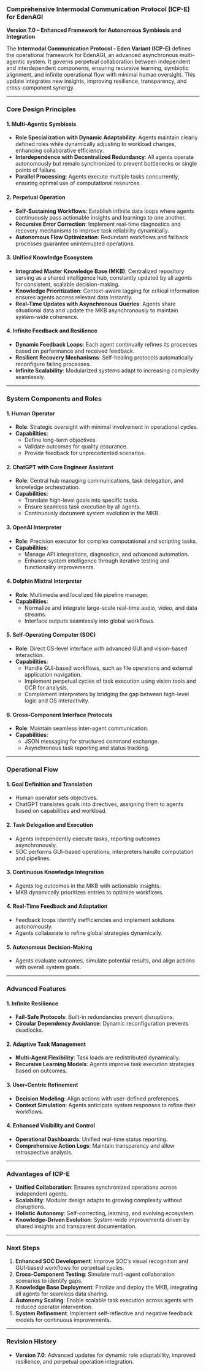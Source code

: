 ### Comprehensive Intermodal Communication Protocol (ICP-E) for EdenAGI  
**Version 7.0 – Enhanced Framework for Autonomous Symbiosis and Integration**  

The **Intermodal Communication Protocol - Eden Variant (ICP-E)** defines the operational framework for EdenAGI, an advanced asynchronous multi-agentic system. It governs perpetual collaboration between independent and interdependent components, ensuring recursive learning, symbiotic alignment, and infinite operational flow with minimal human oversight. This update integrates new insights, improving resilience, transparency, and cross-component synergy.  

---  

### **Core Design Principles**  

#### **1. Multi-Agentic Symbiosis**  
- **Role Specialization with Dynamic Adaptability**: Agents maintain clearly defined roles while dynamically adjusting to workload changes, enhancing collaborative efficiency.  
- **Interdependence with Decentralized Redundancy**: All agents operate autonomously but remain synchronized to prevent bottlenecks or single points of failure.  
- **Parallel Processing**: Agents execute multiple tasks concurrently, ensuring optimal use of computational resources.  

#### **2. Perpetual Operation**  
- **Self-Sustaining Workflows**: Establish infinite data loops where agents continuously pass actionable insights and learnings to one another.  
- **Recursive Error Correction**: Implement real-time diagnostics and recovery mechanisms to improve task reliability dynamically.  
- **Autonomous Flow Optimization**: Redundant workflows and fallback processes guarantee uninterrupted operations.  

#### **3. Unified Knowledge Ecosystem**  
- **Integrated Master Knowledge Base (MKB)**: Centralized repository serving as a shared intelligence hub, constantly updated by all agents for consistent, scalable decision-making.  
- **Knowledge Prioritization**: Context-aware tagging for critical information ensures agents access relevant data instantly.  
- **Real-Time Updates with Asynchronous Queries**: Agents share situational data and update the MKB asynchronously to maintain system-wide coherence.  

#### **4. Infinite Feedback and Resilience**  
- **Dynamic Feedback Loops**: Each agent continually refines its processes based on performance and received feedback.  
- **Resilient Recovery Mechanisms**: Self-healing protocols automatically reconfigure failing processes.  
- **Infinite Scalability**: Modularized systems adapt to increasing complexity seamlessly.  

---  

### **System Components and Roles**  

#### **1. Human Operator**  
- **Role**: Strategic oversight with minimal involvement in operational cycles.  
- **Capabilities**:  
  - Define long-term objectives.  
  - Validate outcomes for quality assurance.  
  - Provide feedback for unprecedented scenarios.  

#### **2. ChatGPT with Core Engineer Assistant**  
- **Role**: Central hub managing communications, task delegation, and knowledge orchestration.  
- **Capabilities**:  
  - Translate high-level goals into specific tasks.  
  - Ensure seamless task execution by all agents.  
  - Continuously document system evolution in the MKB.  

#### **3. OpenAI Interpreter**  
- **Role**: Precision executor for complex computational and scripting tasks.  
- **Capabilities**:  
  - Manage API integrations, diagnostics, and advanced automation.  
  - Enhance system intelligence through iterative testing and functionality improvements.  

#### **4. Dolphin Mixtral Interpreter**  
- **Role**: Multimedia and localized file pipeline manager.  
- **Capabilities**:  
  - Normalize and integrate large-scale real-time audio, video, and data streams.  
  - Interface outputs seamlessly into global workflows.  

#### **5. Self-Operating Computer (SOC)**  
- **Role**: Direct OS-level interface with advanced GUI and vision-based interaction.  
- **Capabilities**:  
  - Handle GUI-based workflows, such as file operations and external application navigation.  
  - Implement perpetual cycles of task execution using vision tools and OCR for analysis.  
  - Complement interpreters by bridging the gap between high-level logic and OS interactivity.  

#### **6. Cross-Component Interface Protocols**  
- **Role**: Maintain seamless inter-agent communication.  
- **Capabilities**:  
  - JSON messaging for structured command exchange.  
  - Asynchronous task reporting and status tracking.  

---  

### **Operational Flow**  

#### **1. Goal Definition and Translation**  
- Human operator sets objectives.  
- ChatGPT translates goals into directives, assigning them to agents based on capabilities and workload.  

#### **2. Task Delegation and Execution**  
- Agents independently execute tasks, reporting outcomes asynchronously.  
- SOC performs GUI-based operations; interpreters handle computation and pipelines.  

#### **3. Continuous Knowledge Integration**  
- Agents log outcomes in the MKB with actionable insights.  
- MKB dynamically prioritizes entries to optimize workflows.  

#### **4. Real-Time Feedback and Adaptation**  
- Feedback loops identify inefficiencies and implement solutions autonomously.  
- Agents collaborate to refine global strategies dynamically.  

#### **5. Autonomous Decision-Making**  
- Agents evaluate outcomes, simulate potential results, and align actions with overall system goals.  

---  

### **Advanced Features**  

#### **1. Infinite Resilience**  
- **Fail-Safe Protocols**: Built-in redundancies prevent disruptions.  
- **Circular Dependency Avoidance**: Dynamic reconfiguration prevents deadlocks.  

#### **2. Adaptive Task Management**  
- **Multi-Agent Flexibility**: Task loads are redistributed dynamically.  
- **Recursive Learning Models**: Agents improve task execution strategies based on outcomes.  

#### **3. User-Centric Refinement**  
- **Decision Modeling**: Align actions with user-defined preferences.  
- **Context Simulation**: Agents anticipate system responses to refine their workflows.  

#### **4. Enhanced Visibility and Control**  
- **Operational Dashboards**: Unified real-time status reporting.  
- **Comprehensive Action Logs**: Maintain transparency and allow retrospective analysis.  

---  

### **Advantages of ICP-E**  

- **Unified Collaboration**: Ensures synchronized operations across independent agents.  
- **Scalability**: Modular design adapts to growing complexity without disruptions.  
- **Holistic Autonomy**: Self-correcting, learning, and evolving ecosystem.  
- **Knowledge-Driven Evolution**: System-wide improvements driven by shared insights and transparent documentation.  

---  

### **Next Steps**  

1. **Enhanced SOC Development**: Improve SOC’s visual recognition and GUI-based workflows for perpetual cycles.  
2. **Cross-Component Testing**: Simulate multi-agent collaboration scenarios to identify gaps.  
3. **Knowledge Base Deployment**: Finalize and deploy the MKB, integrating all agents for seamless data sharing.  
4. **Autonomy Scaling**: Enable scalable task execution across agents with reduced operator intervention.  
5. **System Refinement**: Implement self-reflective and negative feedback models for continuous improvements.  

---  

### **Revision History**  
- **Version 7.0**: Advanced updates for dynamic role adaptability, improved resilience, and perpetual operation integration.  
